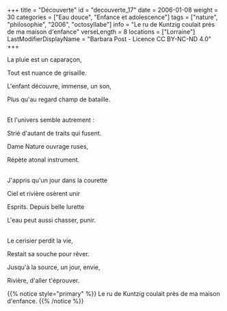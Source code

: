 +++
title = "Découverte"
id = "decouverte_17"
date = 2006-01-08
weight = 30
categories = ["Eau douce", "Enfance et adolescence"]
tags = ["nature", "philosophie", "2006", "octosyllabe"]
info = "Le ru de Kuntzig coulait près de ma maison d'enfance"
verseLength = 8
locations = ["Lorraine"]
LastModifierDisplayName = "Barbara Post - Licence CC BY-NC-ND 4.0"
+++

La pluie est un caparaçon,

Tout est nuance de grisaille.

L'enfant découvre, immense, un son,

Plus qu'au regard champ de bataille.

 \
Et l'univers semble autrement :

Strié d'autant de traits qui fusent.

Dame Nature ouvrage ruses,

Répète atonal instrument.

 \
J'appris qu'un jour dans la courette

Ciel et rivière osèrent unir

Esprits. Depuis belle lurette

L'eau peut aussi chasser, punir.

 \
Le cerisier perdit la vie,

Restait sa souche pour rêver.

Jusqu'à la source, un jour, envie,

Rivière, d'aller t'éprouver.

{{% notice style="primary" %}}
Le ru de Kuntzig coulait près de ma maison d'enfance.
{{% /notice %}}
